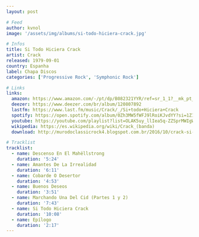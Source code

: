 ```yaml
---
layout: post

# Feed
author: kvnol
image: '/assets/img/albums/si-todo-hiciera-crack.jpg'

# Infos
title: Si Todo Hiciera Crack
artist: Crack
released: 1979-09-01
country: Espanha
label: Chapa Discos
categories: ['Progressive Rock', 'Symphonic Rock']

# Links
links:
  amazon: https://www.amazon.com/-/pt/dp/B082321YYR/ref=sr_1_1?__mk_pt_BR=%C3%85M%C3%85%C5%BD%C3%95%C3%91&dchild=1&keywords=si+todo+hiciera+crack&qid=1614901199&sr=8-1
  deezer: https://www.deezer.com/br/album/120807892
  lastfm: https://www.last.fm/music/Crack/_/Si+todo+Hiciera+Crack
  spotify: https://open.spotify.com/album/0Zh3MW5fWFJ9lRoiKJvdYY?si=1Z1jrBXVTKK6vZwflUusgQ
  youtube: https://youtube.com/playlist?list=OLAK5uy_llIea5q-ZZSprMWIgWIlD-VhQ4QKsVZ1I
  wikipedia: https://es.wikipedia.org/wiki/Crack_(banda)
  download: http://murodoclassicrock4.blogspot.com.br/2016/10/crack-si-todo-hiciera-crack-1978.html

# Tracklist
tracklist:
  - name: Descenso En El Mahëllstrong
    duration: '5:24'
  - name: Amantes De La Irrealidad
    duration: '6:11'
  - name: Cobarde O Desertor
    duration: '4:53'
  - name: Buenos Deseos
    duration: '3:51'
  - name: Marchando Una Del Cid (Partes 1 y 2)
    duration: '7:43'
  - name: Si Todo Hiciera Crack
    duration: '10:08'
  - name: Epílogo
    duration: '2:17'
---
```

